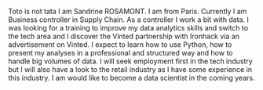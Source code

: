 Toto is not tata
I am Sandrine ROSAMONT. I am from Paris. Currently I am Business controller in Supply Chain. As a controller I work a bit with data.
I was looking for a training to improve my data analytics skills and switch to the tech area and I discover the  Vinted partnership with Ironhack via an advertisement on Vinted.
I expect to learn how to use Python, how to present my analyses in a professional and structured way and how to handle big volumes of data.
I will seek employment  first in the tech industry but I will also have a look to the retail industry as I have some experience in this industry. 
I am would like to become a data scientist in the coming years.

